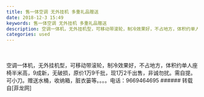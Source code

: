 ```yaml
---
title: 售一体空调 无外挂机 多重礼品赠送
date: 2018-12-3 15:49
keywords: 售一体空调 无外挂机 多重礼品赠送
description: 空调一体机，无外挂机型，可移动带滚轮，制冷效果好，不占地方，体积约单人座椅半米高，9成新，无破损，原价1万9千批，现1万2千出售，非诚勿扰。需自提。可小刀。赠送水桶，收纳箱，脏衣篓等。。。。电话：9669464695
categories: used
---
```

<td class="t_f" id="postmessage_2399375">

<br/>
<br/>
空调一体机，无外挂机型，可移动带滚轮，制冷效果好，不占地方，体积约单人座椅半米高，9成新，无破损，原价1万9千批，现1万2千出售，非诚勿扰。需自提。可小刀。赠送水桶，收纳箱，脏衣篓等。。。。电话：9669464695</td>
###### 转载自[菲龙网]